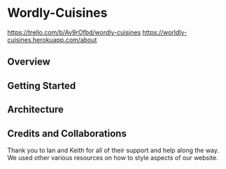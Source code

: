 # Wordly-Cuisines
https://trello.com/b/Av9rOfbd/wordly-cuisines
https://worldly-cuisines.herokuapp.com/about


## Overview
<!-- Provide a high level overview of what this application is and why you are building it, beyond the fact that it's an assignment for a Code 301 class. (i.e. What's your problem domain?) -->

## Getting Started
<!-- What are the steps that a user must take in order to build this app on their own machine and get it running? -->

## Architecture
<!-- Provide a detailed description of the application design. What technologies (languages, libraries, etc) you're using, and any other relevant design information. -->






## Credits and Collaborations
Thank you to Ian and Keith for all of their support and help along the way. 
We used other various resources on how to style aspects of our website.
